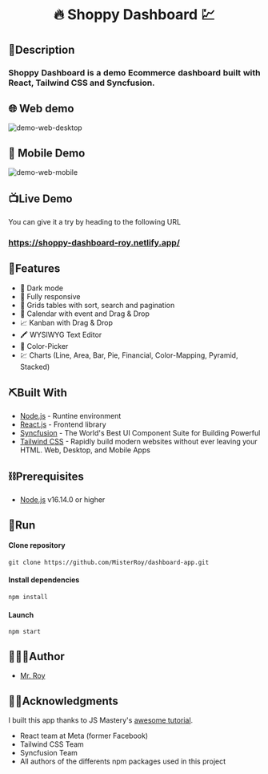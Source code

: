 <h1 align="center">🔥 Shoppy Dashboard 💹</h1>

## 🏁Description

<h3 style="text-align: justify">Shoppy Dashboard is a demo Ecommerce dashboard built with React, Tailwind CSS and Syncfusion.<h3>

## 🌐 Web demo

![demo-web-desktop](demo-web.gif)

## 📱 Mobile Demo

![demo-web-mobile](demo-mobile.gif)

## 📺Live Demo

<p>You can give it a try by heading to the following URL</p>

### https://shoppy-dashboard-roy.netlify.app/

## 💫Features

- 🥽 Dark mode
- 📱 Fully responsive
- 📃 Grids tables with sort, search and pagination
- 📅 Calendar with event and Drag & Drop
- 📈 Kanban with Drag & Drop
- 🖍️ WYSIWYG Text Editor
- 💄 Color-Picker
- 💹 Charts (Line, Area, Bar, Pie, Financial, Color-Mapping, Pyramid, Stacked)

## ⛏️Built With

- [Node.js](https://nodejs.org/) - Runtine environment
- [React.js](https://reactjs.org/) - Frontend library
- [Syncfusion](https://www.syncfusion.com/) - The World's Best UI Component Suite for Building Powerful
- [Tailwind CSS](https://tailwindcss.com/) - Rapidly build modern websites without ever leaving your HTML.
  Web, Desktop, and Mobile Apps

## ⛓️Prerequisites

- [Node.js](https://nodejs.org/) v16.14.0 or higher

## 🚀Run

#### Clone repository

```
git clone https://github.com/MisterRoy/dashboard-app.git
```

#### Install dependencies

```
npm install
```

#### Launch

```
npm start
```

## 👨🏾‍💻Author

- [Mr. Roy](https://github.com/MisterRoy)

## 👋🏿Acknowledgments

I built this app thanks to JS Mastery's [awesome tutorial](https://youtu.be/jx5hdo50a2M).

- React team at Meta (former Facebook)
- Tailwind CSS Team
- Syncfusion Team
- All authors of the differents npm packages used in this project
